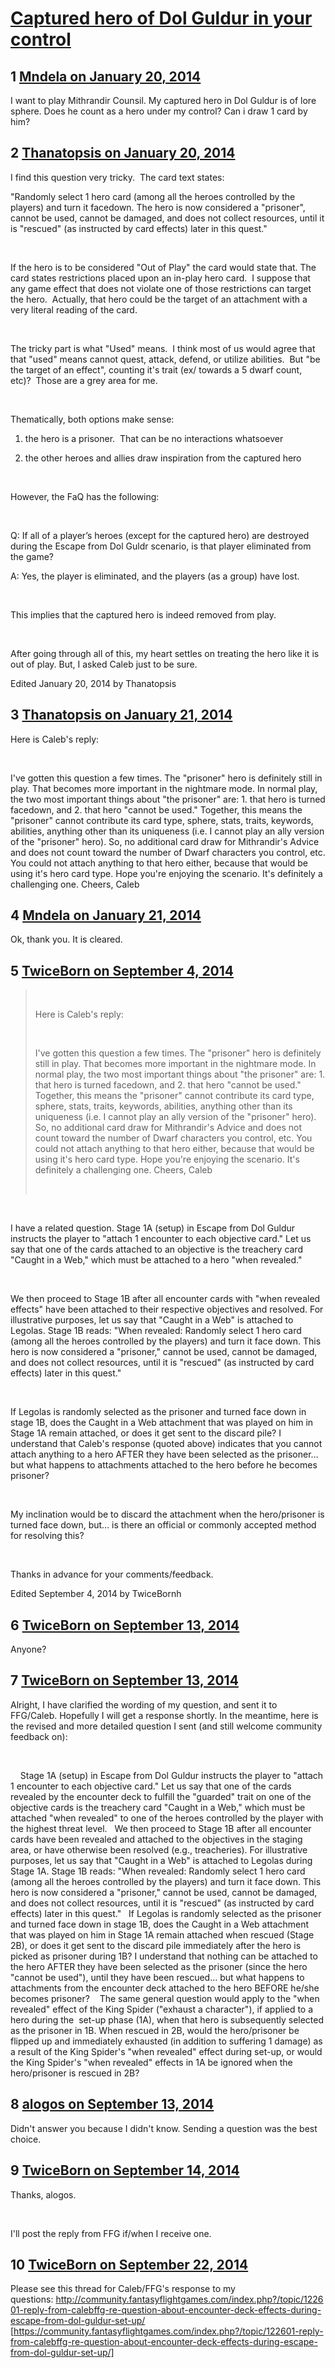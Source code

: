 # [Captured hero of Dol Guldur in your control](https://community.fantasyflightgames.com/topic/97427-captured-hero-of-dol-guldur-in-your-control/)

## 1 [Mndela on January 20, 2014](https://community.fantasyflightgames.com/topic/97427-captured-hero-of-dol-guldur-in-your-control/?do=findComment&comment=959499)

I want to play Mithrandir Counsil. My captured hero in Dol Guldur is of lore sphere. Does he count as a hero under my control? Can i draw 1 card by him?

## 2 [Thanatopsis on January 20, 2014](https://community.fantasyflightgames.com/topic/97427-captured-hero-of-dol-guldur-in-your-control/?do=findComment&comment=959723)

I find this question very tricky.  The card text states:

"Randomly select 1 hero card (among all the heroes controlled by the players) and turn it facedown. The hero is now considered a "prisoner", cannot be used, cannot be damaged, and does not collect resources, until it is "rescued" (as instructed by card effects) later in this quest."

 

If the hero is to be considered "Out of Play" the card would state that. The card states restrictions placed upon an in-play hero card.  I suppose that any game effect that does not violate one of those restrictions can target the hero.  Actually, that hero could be the target of an attachment with a very literal reading of the card.

 

The tricky part is what "Used" means.  I think most of us would agree that that "used" means cannot quest, attack, defend, or utilize abilities.  But "be the target of an effect", counting it's trait (ex/ towards a 5 dwarf count, etc)?  Those are a grey area for me.

 

Thematically, both options make sense:

1) the hero is a prisoner.  That can be no interactions whatsoever

2) the other heroes and allies draw inspiration from the captured hero 

 

However, the FaQ has the following:

 

Q: If all of a player’s heroes (except for the captured hero) are destroyed during the Escape from Dol Guldr scenario, is that player eliminated from the game?

A: Yes, the player is eliminated, and the players (as a group) have lost.

 

This implies that the captured hero is indeed removed from play.

 

After going through all of this, my heart settles on treating the hero like it is out of play. But, I asked Caleb just to be sure.

Edited January 20, 2014 by Thanatopsis

## 3 [Thanatopsis on January 21, 2014](https://community.fantasyflightgames.com/topic/97427-captured-hero-of-dol-guldur-in-your-control/?do=findComment&comment=960757)

Here is Caleb's reply:

 

I've gotten this question a few times. The "prisoner" hero is definitely still in play. That becomes more important in the nightmare mode. In normal play, the two most important things about "the prisoner" are: 1. that hero is turned facedown, and 2. that hero "cannot be used." Together, this means the "prisoner" cannot contribute its card type, sphere, stats, traits, keywords, abilities, anything other than its uniqueness (i.e. I cannot play an ally version of the "prisoner" hero). So, no additional card draw for Mithrandir's Advice and does not count toward the number of Dwarf characters you control, etc. You could not attach anything to that hero either, because that would be using it's hero card type.
Hope you're enjoying the scenario. It's definitely a challenging one.
Cheers,
Caleb

## 4 [Mndela on January 21, 2014](https://community.fantasyflightgames.com/topic/97427-captured-hero-of-dol-guldur-in-your-control/?do=findComment&comment=960798)

Ok, thank you. It is cleared.

## 5 [TwiceBorn on September 4, 2014](https://community.fantasyflightgames.com/topic/97427-captured-hero-of-dol-guldur-in-your-control/?do=findComment&comment=1248241)

>  
> 
> Here is Caleb's reply:
> 
>  
> 
> I've gotten this question a few times. The "prisoner" hero is definitely still in play. That becomes more important in the nightmare mode. In normal play, the two most important things about "the prisoner" are: 1. that hero is turned facedown, and 2. that hero "cannot be used." Together, this means the "prisoner" cannot contribute its card type, sphere, stats, traits, keywords, abilities, anything other than its uniqueness (i.e. I cannot play an ally version of the "prisoner" hero). So, no additional card draw for Mithrandir's Advice and does not count toward the number of Dwarf characters you control, etc. You could not attach anything to that hero either, because that would be using it's hero card type.
> Hope you're enjoying the scenario. It's definitely a challenging one.
> Cheers,
> Caleb
> 
>  

 

I have a related question. Stage 1A (setup) in Escape from Dol Guldur instructs the player to "attach 1 encounter to each objective card." Let us say that one of the cards attached to an objective is the treachery card "Caught in a Web," which must be attached to a hero "when revealed."

 

We then proceed to Stage 1B after all encounter cards with "when revealed effects" have been attached to their respective objectives and resolved. For illustrative purposes, let us say that "Caught in a Web" is attached to Legolas. Stage 1B reads: "When revealed: Randomly select 1 hero card (among all the heroes controlled by the players) and turn it face down. This hero is now considered a "prisoner," cannot be used, cannot be damaged, and does not collect resources, until it is "rescued" (as instructed by card effects) later in this quest."

 

If Legolas is randomly selected as the prisoner and turned face down in stage 1B, does the Caught in a Web attachment that was played on him in Stage 1A remain attached, or does it get sent to the discard pile? I understand that Caleb's response (quoted above) indicates that you cannot attach anything to a hero AFTER they have been selected as the prisoner… but what happens to attachments attached to the hero before he becomes prisoner?

 

My inclination would be to discard the attachment when the hero/prisoner is turned face down, but… is there an official or commonly accepted method for resolving this?

 

Thanks in advance for your comments/feedback. 

Edited September 4, 2014 by TwiceBornh

## 6 [TwiceBorn on September 13, 2014](https://community.fantasyflightgames.com/topic/97427-captured-hero-of-dol-guldur-in-your-control/?do=findComment&comment=1260563)

Anyone?

## 7 [TwiceBorn on September 13, 2014](https://community.fantasyflightgames.com/topic/97427-captured-hero-of-dol-guldur-in-your-control/?do=findComment&comment=1260582)

Alright, I have clarified the wording of my question, and sent it to FFG/Caleb. Hopefully I will get a response shortly. In the meantime, here is the revised and more detailed question I sent (and still welcome community feedback on):

 

 
 
Stage 1A (setup) in Escape from Dol Guldur instructs the player to "attach 1 encounter to each objective card." Let us say that one of the cards revealed by the encounter deck to fulfill the "guarded" trait on one of the objective cards is the treachery card "Caught in a Web," which must be attached "when revealed" to one of the heroes controlled by the player with the highest threat level.
 
We then proceed to Stage 1B after all encounter cards have been revealed and attached to the objectives in the staging area, or have otherwise been resolved (e.g., treacheries). For illustrative purposes, let us say that "Caught in a Web" is attached to Legolas during Stage 1A. Stage 1B reads: "When revealed: Randomly select 1 hero card (among all the heroes controlled by the players) and turn it face down. This hero is now considered a "prisoner," cannot be used, cannot be damaged, and does not collect resources, until it is "rescued" (as instructed by card effects) later in this quest."
 
If Legolas is randomly selected as the prisoner and turned face down in stage 1B, does the Caught in a Web attachment that was played on him in Stage 1A remain attached when rescued (Stage 2B), or does it get sent to the discard pile immediately after the hero is picked as prisoner during 1B? I understand that nothing can be attached to the hero AFTER they have been selected as the prisoner (since the hero "cannot be used"), until they have been rescued… but what happens to attachments from the encounter deck attached to the hero BEFORE he/she becomes prisoner? 
 
The same general question would apply to the "when revealed" effect of the King Spider ("exhaust a character"), if applied to a hero during the  set-up phase (1A), when that hero is subsequently selected as the prisoner in 1B. When rescued in 2B, would the hero/prisoner be flipped up and immediately exhausted (in addition to suffering 1 damage) as a result of the King Spider's "when revealed" effect during set-up, or would the King Spider's "when revealed" effects in 1A be ignored when the hero/prisoner is rescued in 2B? 

## 8 [alogos on September 13, 2014](https://community.fantasyflightgames.com/topic/97427-captured-hero-of-dol-guldur-in-your-control/?do=findComment&comment=1260613)

Didn't answer you because I didn't know. Sending a question was the best choice.

## 9 [TwiceBorn on September 14, 2014](https://community.fantasyflightgames.com/topic/97427-captured-hero-of-dol-guldur-in-your-control/?do=findComment&comment=1261705)

Thanks, alogos.

 

I'll post the reply from FFG if/when I receive one.

## 10 [TwiceBorn on September 22, 2014](https://community.fantasyflightgames.com/topic/97427-captured-hero-of-dol-guldur-in-your-control/?do=findComment&comment=1272050)

Please see this thread for Caleb/FFG's response to my questions: http://community.fantasyflightgames.com/index.php?/topic/122601-reply-from-calebffg-re-question-about-encounter-deck-effects-during-escape-from-dol-guldur-set-up/ [https://community.fantasyflightgames.com/index.php?/topic/122601-reply-from-calebffg-re-question-about-encounter-deck-effects-during-escape-from-dol-guldur-set-up/]


